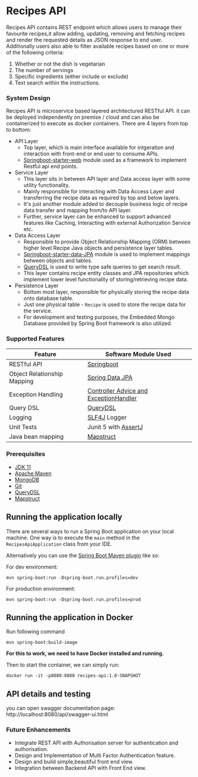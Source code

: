 # Recipes API
Recipes API contains REST endpoint which allows users to manage their favourite recipes,it allow adding, updating, removing and fetching recipes and render the requested details as JSON response to end user. Additionally users also able to filter available recipes based on one or more of the following criteria:
1. Whether or not the dish is vegetarian
2. The number of servings
3. Specific ingredients (either include or exclude)
4. Text search within the instructions.
### System Design
Recipes API is microservice based layered architectured RESTful API. it can be deployed independently on premise / cloud and can also be containerized to execute as docker containers. There are 4 layers from top to bottom:
- API Layer
  - Top layer, which is main interface available for intgeration and interaction with front-end or end user to consume APIs.
  - [Springboot-starter-web](https://spring.io/guides/gs/rest-service/) module used as a framework to implement Restful api end points. 
- Service Layer
  - This layer sits in between API layer and Data access layer with some utility functionality.
  - Mainly responsible for interacting with Data Access Layer and transferring the recipe data as required by top and below layers.
  - It's just another module added to decouple business logic of recipe data transfer and mapping from/to API layer.
  - Further, service layer can be enhanced to support advanced features like Caching, Interacting with external Authorization Service etc.
- Data Access Layer
  - Responsible to provide Object Relationship Mapping (ORM) between higher level Recipe Java objects and persistence layer tables.
  - [Springboot-starter-data-JPA](https://spring.io/guides/gs/accessing-data-jpa/) module is used to implement mappings between objects and tables.
  - [QueryDSL](https://querydsl.com/) is used to write type safe queries to get search result.
  - This layer contains recipe entity classes and JPA repositories which implement lower level functionality of storing/retrieving recipe data.  
- Persistence Layer
  - Bottom most layer, responsible for physically storing the recipe data onto database table.
  - Just one physical table - `Recipe` is used to store the recipe data for the service.
  - For development and testing purposes, the Embedded Mongo Database provided by Spring Boot framework is also utilized. 

### Supported Features
| Feature                     | Software Module Used                                                                                         |
|-----------------------------|--------------------------------------------------------------------------------------------------------------|
| RESTful API                 | [Springboot](https://spring.io/projects/spring-boot)                                                         |
| Object Relationship Mapping | [Spring Data JPA](https://spring.io/projects/spring-data-jpa)                                                |
| Exception Handling          | [Controller Advice and ExceptionHandler](https://spring.io/blog/2013/11/01/exception-handling-in-spring-mvc) |
| Query DSL                   | [QueryDSL](https://querydsl.com/)                                                                            |
| Logging                     | [SLF4J](http://www.slf4j.org/manual.html) Logger                                                             |
| Unit Tests                  | Junit 5 with [AssertJ](https://assertj.github.io/doc/)                                                       |
| Java bean mapping           | [Mapstruct](https://mapstruct.org/documentation/installation/)                                               |

### Prerequisites
* [JDK 11](https://www.oracle.com/java/technologies/downloads/#java11)
* [Apache Maven](https://maven.apache.org/)
* [MongoDB](https://www.mongodb.com/home)
* [Git](https://git-scm.com/)
* [QueryDSL](https://querydsl.com/)
* [Mapstruct](https://mapstruct.org/)
## Running the application locally

There are several ways to run a Spring Boot application on your local machine. One way is to execute the `main` method in the `RecipesApiApplication` class from your IDE.

Alternatively you can use the [Spring Boot Maven plugin](https://docs.spring.io/spring-boot/docs/current/reference/html/build-tool-plugins-maven-plugin.html) like so:

For dev environment:

```shell
mvn spring-boot:run -Dspring-boot.run.profiles=dev
```

For production environment:

```shell
mvn spring-boot:run -Dspring-boot.run.profiles=prod
```

## Running the application in Docker

Run following command

```shell
mvn spring-boot:build-image
```

**For this to work, we need to have Docker installed and running.**

Then to start the container, we can simply run:

```shell
docker run -it -p8080:8080 recipes-api:1.0-SNAPSHOT
```

## API details and testing

you can open swagger documentation page:
http://localhost:8080/api/swagger-ui.html

### Future Enhancements
- Integrate REST API with Authorisation server for authentication and authorisation.
- Design and Implementation of Multi Factor Authentication feature.
- Design and build simple,beautiful front end view.
- Integration between Backend API with Front End view.

